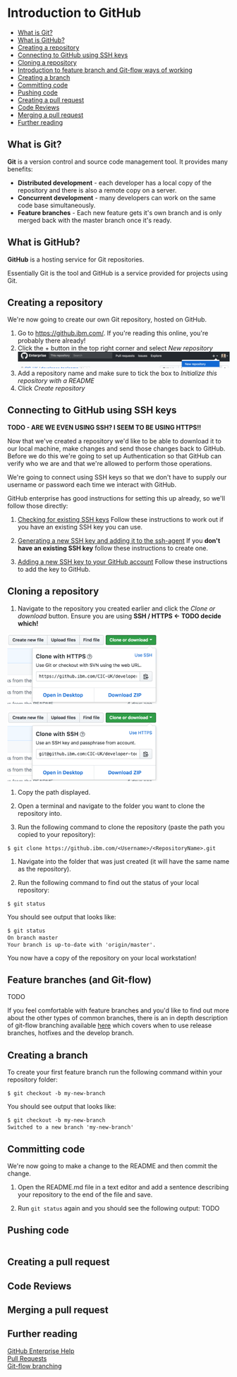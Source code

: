 # Introduction to GitHub

* [What is Git?](#git)  
* [What is GitHub?](#github)  
* [Creating a repository](#create-repo)  
* [Connecting to GitHub using SSH keys](#ssh)
* [Cloning a repository](#clone)  
* [Introduction to feature branch and Git-flow ways of working](#feature-branch)  
* [Creating a branch](#create-branch)
* [Committing code](#commit)  
* [Pushing code](#push)  
* [Creating a pull request](#pull-request)  
* [Code Reviews](#code-review)  
* [Merging a pull request](#merge)  
* [Further reading](#further)

<a name="git"></a>
## What is Git?
**Git** is a version control and source code management tool. It provides many
benefits:
* **Distributed development** - each developer has a local copy of the
repository and there is also a remote copy on a server.
* **Concurrent development** - many developers can work on the same code base
simultaneously.
* **Feature branches** - Each new feature gets it's own branch and is only
merged back with the master branch once it's ready.

<a name="github"></a>
## What is GitHub?
**GitHub** is a hosting service for Git repositories.

Essentially Git is the tool and GitHub is a service provided for projects using
Git.

<a name="create-repo"></a>
## Creating a repository
We're now going to create our own Git repository, hosted on GitHub.
1. Go to https://github.ibm.com/. If you're reading this online, you're probably
there already!
1. Click the + button in the top right corner and select _New repository_
![new repository menu](./resources/session_02_new_repo.png)
1. Add a repository name and make sure to tick the box to _Initialize this
repository with a README_
1. Click _Create repository_  

<a name="ssh"></a>
## Connecting to GitHub using SSH keys
**TODO - ARE WE EVEN USING SSH? I SEEM TO BE USING HTTPS!!**

Now that we've created a repository we'd like to be able to download it to our
local machine, make changes and send those changes back to GitHub. Before we do
this we're going to set up Authentication so that GitHub can verify who we are
and that we're allowed to perform those operations.

We're going to connect using SSH keys so that we don't have to supply our
username or password each time we interact with GitHub.

GitHub enterprise has good instructions for setting this up already, so we'll
follow those directly:

1. [Checking for existing SSH keys](https://help.github.com/enterprise/user/articles/checking-for-existing-ssh-keys)
Follow these instructions to work out if you have an existing SSH key you can
use.

1. [Generating a new SSH key and adding it to the ssh-agent](https://help.github.com/enterprise/user/articles/generating-a-new-ssh-key-and-adding-it-to-the-ssh-agent)
If you **don't have an existing SSH key** follow these instructions to create
one.

1. [Adding a new SSH key to your GitHub account](https://help.github.com/enterprise/user/articles/adding-a-new-ssh-key-to-your-github-account)
Follow these instructions to add the key to GitHub.

<a name="clone"></a>
## Cloning a repository  
1. Navigate to the repository you created earlier and click the _Clone or
download_ button. Ensure you are using **SSH / HTTPS <- TODO decide which!**

  <img src="./resources/session_02_clone_https.png" alt="Clone with HTTPS"
  width="343" height="160" />

  <img src="./resources/session_02_clone_ssh.png" alt="Clone with SSH"
  width="342" height="158" />

1. Copy the path displayed.

1. Open a terminal and navigate to the folder you want to clone the repository
into.

1. Run the following command to clone the repository (paste the path you copied
   to your repository):  
```
$ git clone https://github.ibm.com/<Username>/<RepositoryName>.git
```

1. Navigate into the folder that was just created (it will have the same name as the repository).

1. Run the following command to find out the status of your local repository:
```
$ git status
```
You should see output that looks like:
```
$ git status
On branch master
Your branch is up-to-date with 'origin/master'.
```

You now have a copy of the repository on your local workstation!

<a name="feature-branch"></a>
## Feature branches (and Git-flow)  
TODO  

If you feel comfortable with feature branches and you'd like to find out more
about the other types of common branches, there is an in depth description of git-flow branching available [here][Git-flow branching] which covers when to use release branches, hotfixes and the develop branch.

<a name="create-branch"></a>
## Creating a branch  
To create your first feature branch run the following command within your
repository folder:
```
$ git checkout -b my-new-branch
```
You should see output that looks like:
```
$ git checkout -b my-new-branch
Switched to a new branch 'my-new-branch'
```

<a name="commit"></a>
## Committing code
We're now going to make a change to the README and then commit the change.

1. Open the README.md file in a text editor and add a sentence describing your
repository to the end of the file and save.

1. Run `git status` again and you should see the following output:
TODO

<a name="push"></a>
## Pushing code  

```
```

<a name="pull-request"></a>
## Creating a pull request  

<a name="code-review"></a>
## Code Reviews  

<a name="merge"></a>
## Merging a pull request  

<a name="further"></a>
## Further reading
[GitHub Enterprise Help][GitHub Enterprise Help]  
[Pull Requests][Pull Requests]  
[Git-flow branching][Git-flow branching]  

[GitHub Enterprise Help]: https://help.github.com/enterprise/user/  
[Pull Requests]: https://help.github.com/enterprise/user/articles/about-pull-requests/  
[Git-flow branching]: https://nvie.com/posts/a-successful-git-branching-model/
